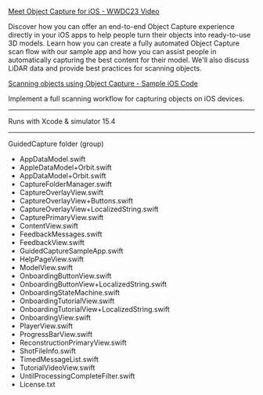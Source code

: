 [Meet Object Capture for iOS - WWDC23 Video](https://developer.apple.com/videos/play/wwdc2023/10191/)

Discover how you can offer an end-to-end Object Capture experience directly in your iOS apps to help people turn their objects into ready-to-use 3D models. Learn how you can create a fully automated Object Capture scan flow with our sample app and how you can assist people in automatically capturing the best content for their model. We'll also discuss LiDAR data and provide best practices for scanning objects.

[Scanning objects using Object Capture - Sample iOS Code](https://developer.apple.com/documentation/realitykit/guided-capture-sample)

Implement a full scanning workflow for capturing objects on iOS devices.

- - - -

Runs with Xcode & simulator 15.4

- - - -

GuidedCapture folder (group)

* AppDataModel.swift
* AppleDataModel+Orbit.swift
* AppDataModel+Orbit.swift
* CaptureFolderManager.swift
* CaptureOverlayView.swift
* CaptureOverlayView+Buttons.swift
* CaptureOverlayView+LocalizedString.swift
* CapturePrimaryView.swift
* ContentView.swift
* FeedbackMessages.swift
* FeedbackView.swift
* GuidedCaptureSampleApp.swift
* HelpPageView.swift
* ModelView.swift
* OnboardingButtonView.swift
* OnboardingButtonView+LocalizedString.swift
* OnboardingStateMachine.swift
* OnboardingTutorialView.swift
* OnboardingTutorialView+LocalizedString.swift
* OnboardingView.swift
* PlayerView.swift
* ProgressBarView.swift
* ReconstructionPrimaryView.swift
* ShotFileInfo.swift
* TimedMessageList.swift
* TutorialVideoView.swift
* UntilProcessingCompleteFilter.swift
* License.txt
